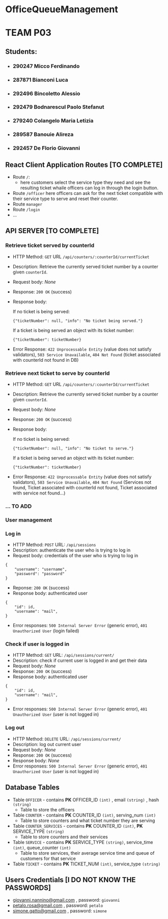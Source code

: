# OfficeQueueManagement

# TEAM P03
## Students:
- ### 290247 Micco Ferdinando
- ### 287871 Bianconi Luca
- ### 292496 Bincoletto Alessio
- ### 292479 Bodnarescul Paolo Stefanut
- ### 279240 Colangelo Maria Letizia
- ### 289587 Banouie Alireza
- ### 292457 De Florio Giovanni

## React Client Application Routes [TO COMPLETE]

- Route `/`:
    - here customers select the service type they need and see the resulting ticket whaile officers can log in through the login button.
- Route `/officer` here officers can ask for the next ticket compatible with their service type to serve and reset their counter.
- Route `manager`
- Route `/login`
- ...

## API SERVER [TO COMPLETE]

### Retrieve ticket served by counterId
- HTTP Method: `GET` URL `/api/counters/:counterId/currentTicket`
- Description: Retrieve the currently served ticket number by a counter given `counterId`.
- Request body: _None_
- Response: `200 OK` (success)
- Response body: 

    If no ticket is being served:
    ```
    {"ticketNumber": null, "info": "No ticket being served."}
    ```
    If a ticket is being served an object with its ticket number:
    ```
    {"ticketNumber": ticketNumber}
    ```
- Error Response: `422 Unprocessable Entity` (value does not satisfy validators), `503 Service Unavailable`, `404 Not Found` (ticket associated with counterId not found in DB)

### Retrieve next ticket to serve by counterId
- HTTP Method: `GET` URL `/api/counters/:counterId/currentTicket`
- Description: Retrieve the currently served ticket number by a counter given `counterId`.
- Request body: _None_
- Response: `200 OK` (success)
- Response body: 

    If no ticket is being served:
    ```
    {"ticketNumber": null, "info": "No ticket to serve."}
    ```
    If a ticket is being served an object with its ticket number:
    ```
    {"ticketNumber": ticketNumber}
    ```
- Error Response: `422 Unprocessable Entity` (value does not satisfy validators), `503 Service Unavailable`, `404 Not Found` (Services not found, Ticket associated with counterId not found, Ticket associated with service not found...)

### ... TO ADD

### User management

### Log in
- HTTP Method: `POST` URL: `/api/sessions`
- Description: authenticate the user who is trying to log in
- Request body: credentials of the user who is trying to log in
```
{ 
    "username": "username",
    "password": "password"
}
``` 
- Reponse: `200 OK` (success)
- Response body: authenticated user
```
{ 
    "id": id,
    "username": "mail",
}
``` 
- Error responses: `500 Internal Server Error` (generic error), `401 Unauthorized User` (login failed)

### Check if user is logged in
- HTTP Method: `GET` URL: `/api/sessions/current/`
- Description: check if current user is logged in and get their data
- Request body: _None_
- Response: `200 OK` (success)
- Response body: authenticated user
```
{ 
    "id": id,
    "username": "mail",
}
``` 
  - Error responses: `500 Internal Server Error` (generic error), `401 Unauthorized User` (user is not logged in)

### Log out
- HTTP Method: `DELETE` URL: `/api/sessions/current/`
- Description: log out current user
- Request body: _None_
- Response: `200 OK` (success)
- Response body: _None_
- Error responses: `500 Internal Server Error` (generic error), `401 Unauthorized User` (user is not logged in)

## Database Tables

- Table `OFFICER` - contains **PK** OFFICER_ID `(int)` , email `(string)` , hash `(string)`
    - Table to store the officers
- Table `COUNTER` - contains **PK** COUNTER_ID `(int)`, serving_num `(int)`
    - Table to store counters and what ticket number they are serving
- Table `COUNTER_SERVICES` - contains **PK** COUNTER_ID `(int)`, **PK** SERVICE_TYPE `(string)`
    - Table to store counters and their services
- Table `SERVICE` - contains **PK** SERVICE_TYPE `(string)`, service_time `(int)`, queue_counter `(int)`
    - Table to store services, their average service time and queue of customers for that service
- Table `TICKET` - contains **PK** TICKET_NUM `(int)`, service_type `(string)`

## Users Credentials [I DO NOT KNOW THE PASSWORDS]

- giovanni.nannino@gmail.com , password: `giovanni`
- petalo.rosa@gmail.com , password: `petalo`
- simone.gatto@gmail.com , password: `simone` 
